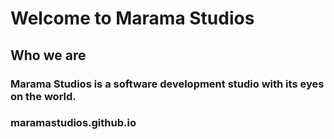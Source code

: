 # Welcome to Marama Studios

## Who we are

### Marama Studios is a software development studio with its eyes on the world.
### maramastudios.github.io
